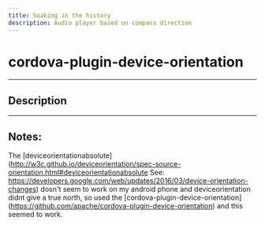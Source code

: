 ```yaml
---
title: Soaking in the history
description: Audio player based on compass direction
---
```


# cordova-plugin-device-orientation

------

## Description

------

## Notes:
The [deviceorientationabsolute](http://w3c.github.io/deviceorientation/spec-source-orientation.html#deviceorientationabsolute
See: https://developers.google.com/web/updates/2016/03/device-orientation-changes) dosn't seem to work on my android phone and deviceorientation didnt give a true north, so used the [cordova-plugin-device-orientation] (https://github.com/apache/cordova-plugin-device-orientation) and this seemed to work.